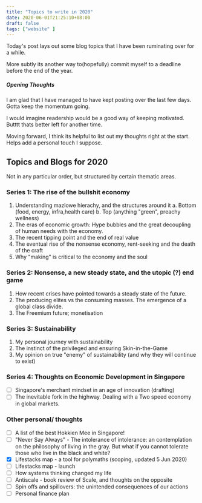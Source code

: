 ```yaml
---
title: "Topics to write in 2020"
date: 2020-06-01T21:25:10+08:00
draft: false
tags: ["website" ]
---
```


Today's post lays out some blog topics that I have been ruminating over for a while.

More subtly its another way to(hopefully) commit myself to a deadline before the end of the year.

##### Opening Thoughts
I am glad that I have managed to have kept posting over the last few days. Gotta keep the momentum going. 

I would imagine readership would be a good way of keeping motivated. Butttt thats better left for another time.

Moving forward, I think its helpful to list out my thoughts right at the start. Helps add a personal touch I suppose.

## Topics and Blogs for 2020
Not in any particular order, but structured by certain thematic areas.

### Series 1: The rise of the bullshit economy
1. Understanding mazlowe hierachy, and the structures around it
	a. Bottom (food, energy, infra,health care)
	b. Top (anything "green", preachy wellness)
2. The eras of economic growth: Hype bubbles and the great decoupling of human needs with the economy.
3. The recent tipping point and the end of real value
4. The eventual rise of the nonsense economy, rent-seeking and the death of the craft
5. Why "making" is critical to the economy and the soul

### Series 2: Nonsense, a new steady state, and the utopic (?) end game
1.  How recent crises have pointed towards a steady state of the future.
2.	The producing elites vs the consuming masses. The emergence of a global class divide.
3.  The Freemium future; monetisation

### Series 3: Sustainability
1. My personal journey with sustainability
2. The instinct of the privileged and ensuring Skin-in-the-Game
3. My opinion on true "enemy" of sustainability (and why they will continue to exist)

### Series 4: Thoughts on Economic Development in Singapore
- [ ] Singapore's merchant mindset in an age of innovation (drafting)
- [ ] The inevitable fork in the highway. Dealing with a Two speed economy in global markets.

### Other personal/ thoughts

- [ ] A list of the best Hokkien Mee in Singapore!
- [ ] "Never Say Always" - The intolerance of intolerance: an contemplation on the philosophy of living in the gray. But what if you cannot tolerate those who live in the black and white?
- [x] Lifestacks map - a tool for polymaths (scoping, updated 5 Jun 2020)
- [ ] Lifestacks map - launch
- [ ] How systems thinking changed my life
- [ ] Antiscale - book review of Scale, and thoughts on the opposite
- [ ] Spin offs and spillovers: the unintended consequences of our actions
- [ ] Personal finance plan